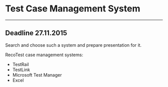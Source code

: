 # Test Case Management System
***
## Deadline 27.11.2015

Search and choose such a system and prepare presentation for it.

RecoTest case management systems:
* TestRail
* TestLink
* Microsoft Test Manager
* Excel